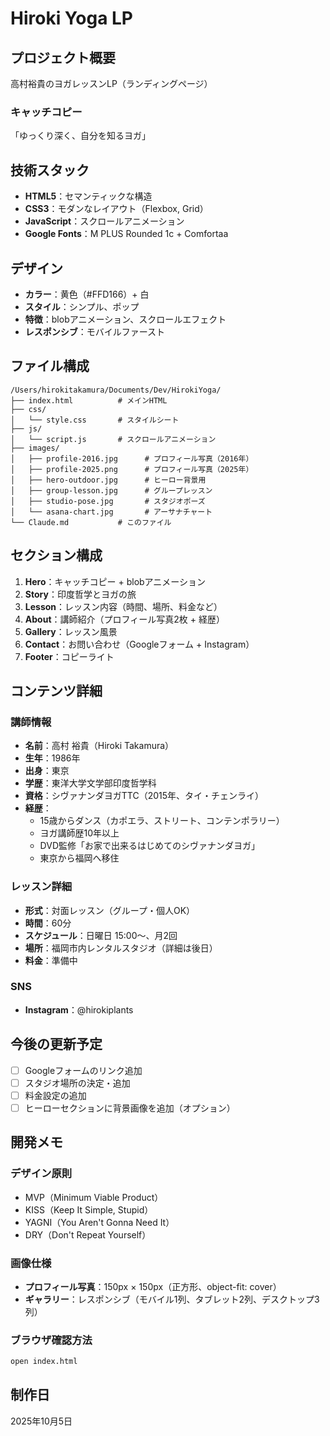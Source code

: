 # Hiroki Yoga LP

## プロジェクト概要

高村裕貴のヨガレッスンLP（ランディングページ）

### キャッチコピー
「ゆっくり深く、自分を知るヨガ」

## 技術スタック

- **HTML5**：セマンティックな構造
- **CSS3**：モダンなレイアウト（Flexbox, Grid）
- **JavaScript**：スクロールアニメーション
- **Google Fonts**：M PLUS Rounded 1c + Comfortaa

## デザイン

- **カラー**：黄色（#FFD166）+ 白
- **スタイル**：シンプル、ポップ
- **特徴**：blobアニメーション、スクロールエフェクト
- **レスポンシブ**：モバイルファースト

## ファイル構成

```
/Users/hirokitakamura/Documents/Dev/HirokiYoga/
├── index.html          # メインHTML
├── css/
│   └── style.css       # スタイルシート
├── js/
│   └── script.js       # スクロールアニメーション
├── images/
│   ├── profile-2016.jpg      # プロフィール写真（2016年）
│   ├── profile-2025.png      # プロフィール写真（2025年）
│   ├── hero-outdoor.jpg      # ヒーロー背景用
│   ├── group-lesson.jpg      # グループレッスン
│   ├── studio-pose.jpg       # スタジオポーズ
│   └── asana-chart.jpg       # アーサナチャート
└── Claude.md           # このファイル
```

## セクション構成

1. **Hero**：キャッチコピー + blobアニメーション
2. **Story**：印度哲学とヨガの旅
3. **Lesson**：レッスン内容（時間、場所、料金など）
4. **About**：講師紹介（プロフィール写真2枚 + 経歴）
5. **Gallery**：レッスン風景
6. **Contact**：お問い合わせ（Googleフォーム + Instagram）
7. **Footer**：コピーライト

## コンテンツ詳細

### 講師情報
- **名前**：高村 裕貴（Hiroki Takamura）
- **生年**：1986年
- **出身**：東京
- **学歴**：東洋大学文学部印度哲学科
- **資格**：シヴァナンダヨガTTC（2015年、タイ・チェンライ）
- **経歴**：
  - 15歳からダンス（カポエラ、ストリート、コンテンポラリー）
  - ヨガ講師歴10年以上
  - DVD監修「お家で出来るはじめてのシヴァナンダヨガ」
  - 東京から福岡へ移住

### レッスン詳細
- **形式**：対面レッスン（グループ・個人OK）
- **時間**：60分
- **スケジュール**：日曜日 15:00〜、月2回
- **場所**：福岡市内レンタルスタジオ（詳細は後日）
- **料金**：準備中

### SNS
- **Instagram**：@hirokiplants

## 今後の更新予定

- [ ] Googleフォームのリンク追加
- [ ] スタジオ場所の決定・追加
- [ ] 料金設定の追加
- [ ] ヒーローセクションに背景画像を追加（オプション）

## 開発メモ

### デザイン原則
- MVP（Minimum Viable Product）
- KISS（Keep It Simple, Stupid）
- YAGNI（You Aren't Gonna Need It）
- DRY（Don't Repeat Yourself）

### 画像仕様
- **プロフィール写真**：150px × 150px（正方形、object-fit: cover）
- **ギャラリー**：レスポンシブ（モバイル1列、タブレット2列、デスクトップ3列）

### ブラウザ確認方法

```bash
open index.html
```

## 制作日

2025年10月5日
